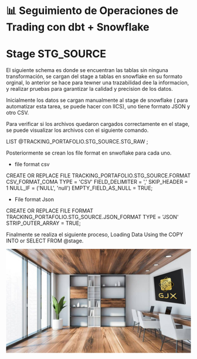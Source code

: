 # 📊 Seguimiento de Operaciones de Trading con dbt + Snowflake

# Stage STG_SOURCE

El siguiente schema es donde se encuentran las tablas sin ninguna transformación, se cargan del stage a tablas en snowflake en su formato orginal, lo anterior se hace para tewner una trazabilidad dee la informacion, y realizar pruebas para garantizar la calidad y precision de los datos.

Inicialmente los datos se cargan manualmente al stage de snowflake ( para automatizar esta tarea, se puede hacer con IICS), uno tiene formato JSON y otro CSV.

Para verificar si los archivos quedaron cargados correctamente en el stage, se puede visualizar los archivos con el siguiente comando.

LIST @TRACKING_PORTAFOLIO.STG_SOURCE.STG_RAW ;

Posteriormente se crean los file format en snwoflake para cada uno.

- file format csv

CREATE OR REPLACE FILE TRACKING_PORTAFOLIO.STG_SOURCE.FORMAT CSV_FORMAT_COMA
    TYPE = 'CSV'
    FIELD_DELIMITER = ','
    SKIP_HEADER = 1
    NULL_IF = ('NULL', 'null')
    EMPTY_FIELD_AS_NULL = TRUE;

- File format Json

CREATE OR REPLACE FILE FORMAT TRACKING_PORTAFOLIO.STG_SOURCE.JSON_FORMAT
    TYPE = 'JSON'
    STRIP_OUTER_ARRAY = TRUE;


Finalmente se realiza el siguiente proceso,  Loading Data Using the COPY INTO or SELECT FROM @stage.

![copy-into](../../images/fondo_4.png)